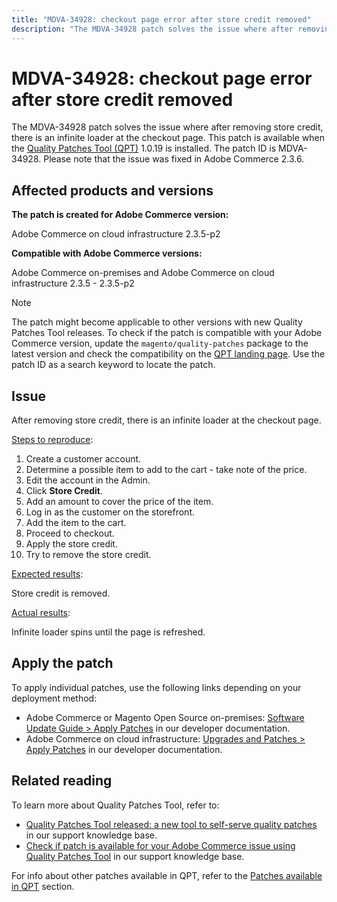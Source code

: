 ```yaml
---
title: "MDVA-34928: checkout page error after store credit removed"
description: "The MDVA-34928 patch solves the issue where after removing store credit, there is an infinite loader at the checkout page. This patch is available when the [Quality Patches Tool (QPT)](/help/announcements/adobe-commerce-announcements/magento-quality-patches-released-new-tool-to-self-serve-quality-patches.md) 1.0.19 is installed. The patch ID is MDVA-34928. Please note that the issue was fixed in Adobe Commerce 2.3.6."
---
```


# MDVA-34928: checkout page error after store credit removed

The MDVA-34928 patch solves the issue where after removing store credit, there is an infinite loader at the checkout page. This patch is available when the [Quality Patches Tool (QPT)](/help/announcements/adobe-commerce-announcements/magento-quality-patches-released-new-tool-to-self-serve-quality-patches.md) 1.0.19 is installed. The patch ID is MDVA-34928. Please note that the issue was fixed in Adobe Commerce 2.3.6.

## Affected products and versions

**The patch is created for Adobe Commerce version:**

Adobe Commerce on cloud infrastructure 2.3.5-p2

**Compatible with Adobe Commerce versions:**

Adobe Commerce on-premises and Adobe Commerce on cloud infrastructure 2.3.5 - 2.3.5-p2

>[!NOTE]
>
>The patch might become applicable to other versions with new Quality Patches Tool releases. To check if the patch is compatible with your Adobe Commerce version, update the `magento/quality-patches` package to the latest version and check the compatibility on the [QPT landing page](https://devdocs.magento.com/quality-patches/tool.html#patch-grid). Use the patch ID as a search keyword to locate the patch.

## Issue

After removing store credit, there is an infinite loader at the checkout page.

<u>Steps to reproduce</u>:

1. Create a customer account.
1. Determine a possible item to add to the cart - take note of the price.
1. Edit the account in the Admin.
1. Click **Store Credit**.
1. Add an amount to cover the price of the item.
1. Log in as the customer on the storefront.
1. Add the item to the cart.
1. Proceed to checkout.
1. Apply the store credit.
1. Try to remove the store credit.

<u>Expected results</u>:

Store credit is removed.

<u>Actual results</u>:

Infinite loader spins until the page is refreshed.

## Apply the patch

To apply individual patches, use the following links depending on your deployment method:

* Adobe Commerce or Magento Open Source on-premises: [Software Update Guide > Apply Patches](https://devdocs.magento.com/guides/v2.4/comp-mgr/patching/mqp.html) in our developer documentation.
* Adobe Commerce on cloud infrastructure: [Upgrades and Patches > Apply Patches](https://devdocs.magento.com/cloud/project/project-patch.html) in our developer documentation.

## Related reading

To learn more about Quality Patches Tool, refer to:

* [Quality Patches Tool released: a new tool to self-serve quality patches](/help/announcements/adobe-commerce-announcements/magento-quality-patches-released-new-tool-to-self-serve-quality-patches.md) in our support knowledge base.
* [Check if patch is available for your Adobe Commerce issue using Quality Patches Tool](https://support.magento.com/hc/en-us/articles/360047125252) in our support knowledge base.

For info about other patches available in QPT, refer to the [Patches available in QPT](https://support.magento.com/hc/en-us/sections/360010506631-Patches-available-in-QPT-tool-) section.